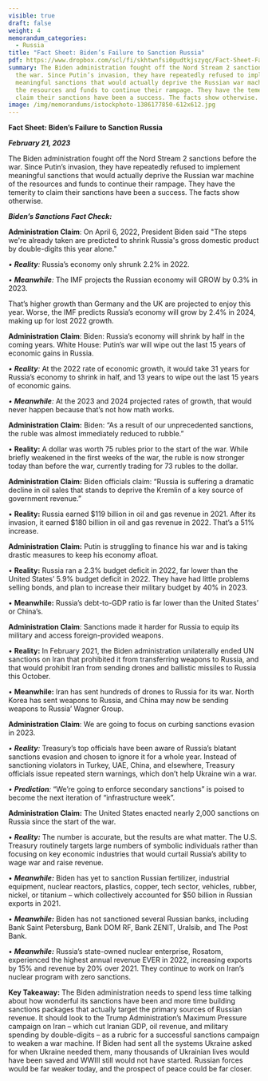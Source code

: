 ```yaml
---
visible: true
draft: false
weight: 4
memorandum_categories:
  - Russia
title: "Fact Sheet: Biden’s Failure to Sanction Russia"
pdf: https://www.dropbox.com/scl/fi/skhtwnfsi0gudtkjszyqc/Fact-Sheet-Failure-to-Sanction-Russia.pdf?rlkey=j4oglmvregwdce17fxv8ysgzw&dl=0
summary: The Biden administration fought off the Nord Stream 2 sanctions before
  the war. Since Putin’s invasion, they have repeatedly refused to implement
  meaningful sanctions that would actually deprive the Russian war machine of
  the resources and funds to continue their rampage. They have the temerity to
  claim their sanctions have been a success. The facts show otherwise.
image: /img/memorandums/istockphoto-1386177850-612x612.jpg
---
```

**Fact Sheet: Biden’s Failure to Sanction Russia**

***February 21, 2023***

The Biden administration fought off the Nord Stream 2 sanctions before the war. Since Putin’s invasion, they have repeatedly refused to implement meaningful sanctions that would actually deprive the Russian war machine of the resources and funds to continue their rampage. They have the temerity to claim their sanctions have been a success. The facts show otherwise.

***Biden’s Sanctions Fact Check:***

**Administration Claim**: On April 6, 2022, President Biden said "The steps we're already taken are predicted to shrink Russia's gross domestic product by double-digits this year alone." 

*• **Reality**:* Russia’s economy only shrunk 2.2% in 2022.

*• **Meanwhile**:* The IMF projects the Russian economy will GROW by 0.3% in 2023.

That’s higher growth than Germany and the UK are projected to enjoy this year. Worse, the IMF predicts Russia’s economy will grow by 2.4% in 2024, making up for lost 2022 growth.

**Administration Claim**: Biden: Russia’s economy will shrink by half in the coming years. White House: Putin’s war will wipe out the last 15 years of economic gains in Russia.

*• **Reality**:* At the 2022 rate of economic growth, it would take 31 years for Russia’s economy to shrink in half, and 13 years to wipe out the last 15 years of economic gains.

*• **Meanwhile**:* At the 2023 and 2024 projected rates of growth, that would never happen because that’s not how math works.

**Administration Claim:** Biden: “As a result of our unprecedented sanctions, the ruble was almost immediately reduced to rubble.”

• **Reality:** A dollar was worth 75 rubles prior to the start of the war. While briefly weakened in the first weeks of the war, the ruble is now stronger today than before the war, currently trading for 73 rubles to the dollar.

**Administration Claim:** Biden officials claim: “Russia is suffering a dramatic decline in oil sales that stands to deprive the Kremlin of a key source of government revenue.”

• **Reality:** Russia earned $119 billion in oil and gas revenue in 2021. After its invasion, it earned $180 billion in oil and gas revenue in 2022. That’s a 51% increase.

**Administration Claim:** Putin is struggling to finance his war and is taking drastic measures to keep his economy afloat.

• **Reality:** Russia ran a 2.3% budget deficit in 2022, far lower than the United States’ 5.9% budget deficit in 2022. They have had little problems selling bonds, and plan to increase their military budget by 40% in 2023.

• **Meanwhile:** Russia’s debt-to-GDP ratio is far lower than the United States’ or China’s.

**Administration Claim**: Sanctions made it harder for Russia to equip its military and access foreign-provided weapons.

• **Reality:** In February 2021, the Biden administration unilaterally ended UN sanctions on Iran that prohibited it from transferring weapons to Russia, and that would prohibit Iran from sending drones and ballistic missiles to Russia this October.

• **Meanwhile:** Iran has sent hundreds of drones to Russia for its war. North Korea has sent weapons to Russia, and China may now be sending weapons to Russia’ Wagner Group.

**Administration Claim**: We are going to focus on curbing sanctions evasion in 2023.

*• **Reality**:* Treasury’s top officials have been aware of Russia’s blatant sanctions evasion and chosen to ignore it for a whole year. Instead of sanctioning violators in Turkey, UAE, China, and elsewhere, Treasury officials issue repeated stern warnings, which don’t help Ukraine win a war.

*• **Prediction**:* “We’re going to enforce secondary sanctions” is poised to become the next iteration of “infrastructure week”.

**Administration Claim:** The United States enacted nearly 2,000 sanctions on Russia since the start of the war.

• ***Reality:*** The number is accurate, but the results are what matter. The U.S. Treasury routinely targets large numbers of symbolic individuals rather than focusing on key economic industries that would curtail Russia’s ability to wage war and raise revenue.

• ***Meanwhile:*** Biden has yet to sanction Russian fertilizer, industrial equipment, nuclear reactors, plastics, copper, tech sector, vehicles, rubber, nickel, or titanium – which collectively accounted for $50 billion in Russian exports in 2021.

• ***Meanwhile:*** Biden has not sanctioned several Russian banks, including Bank Saint Petersburg, Bank DOM RF, Bank ZENIT, Uralsib, and The Post Bank.

• ***Meanwhile:*** Russia’s state-owned nuclear enterprise, Rosatom, experienced the highest annual revenue EVER in 2022, increasing exports by 15% and revenue by 20% over 2021. They continue to work on Iran’s nuclear program with zero sanctions.

**Key Takeaway:** The Biden administration needs to spend less time talking about how wonderful its sanctions have been and more time building sanctions packages that actually target the primary sources of Russian revenue. It should look to the Trump Administration’s Maximum Pressure campaign on Iran – which cut Iranian GDP, oil revenue, and military spending by double-digits – as a rubric for a successful sanctions campaign to weaken a war machine. If Biden had sent all the systems Ukraine asked for when Ukraine needed them, many thousands of Ukrainian lives would have been saved and WWIII still would not have started. Russian forces would be far weaker today, and the prospect of peace could be far closer.